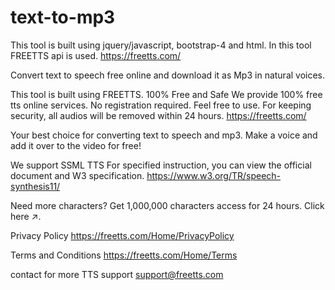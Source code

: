 # text-to-mp3
This tool is built using jquery/javascript, bootstrap-4 and html.
In this tool FREETTS api is used. 
https://freetts.com/ 

Convert text to speech free online and download it as Mp3 in natural voices.

This tool is built using FREETTS.
100% Free and Safe
We provide 100% free tts online services. No registration required. Feel free to use. For keeping security, 
all audios will be removed within 24 hours.
https://freetts.com/ 

Your best choice for converting text to speech and mp3. 
Make a voice and add it over to the video for free!

 We support SSML TTS
 For specified instruction, you can view the official document and W3 specification.
 https://www.w3.org/TR/speech-synthesis11/
 
 Need more characters? Get 1,000,000 characters access for 24 hours. Click here ↗.
 
 
 Privacy Policy
 https://freetts.com/Home/PrivacyPolicy
 
 Terms and Conditions
 https://freetts.com/Home/Terms 
 
 contact for more TTS support
 support@freetts.com 